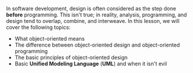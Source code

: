 In software development, design is often considered as the step done **before**  programming. This isn't true; in reality, analysis, programming, and  design tend to overlap, combine, and interweave. In this lesson, we  will cover the following topics:

- What object-oriented means
- The difference between object-oriented design and object-oriented programming
- The basic principles of object-oriented design
- Basic **Unified Modeling Language** (**UML**) and when it isn't evil